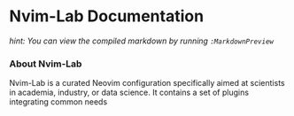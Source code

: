 # Nvim-Lab Documentation

*hint: You can view the compiled markdown by running ``:MarkdownPreview``*

### About Nvim-Lab

Nvim-Lab is a curated Neovim configuration specifically aimed at scientists in academia, industry, or data science. It contains a set of plugins integrating common needs 
